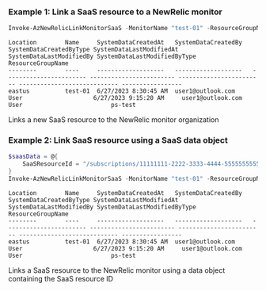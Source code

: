 ### Example 1: Link a SaaS resource to a NewRelic monitor
```powershell
Invoke-AzNewRelicLinkMonitorSaaS -MonitorName "test-01" -ResourceGroupName "ps-test" -SaaSResourceId "/subscriptions/11111111-2222-3333-4444-555555555555/resourceGroups/rg-saas/providers/Microsoft.SaaS/resources/newrelic-saas-01"
```

```output
Location        Name     SystemDataCreatedAt   SystemDataCreatedBy   SystemDataCreatedByType SystemDataLastModifiedAt SystemDataLastModifiedBy SystemDataLastModifiedByType ResourceGroupName
--------        ----     -------------------   -------------------   ----------------------- ------------------------ ------------------------ ---------------------------- -----------------
eastus          test-01  6/27/2023 8:30:45 AM  user1@outlook.com     User                    6/27/2023 9:15:20 AM     user1@outlook.com        User                         ps-test
```

Links a new SaaS resource to the NewRelic monitor organization

### Example 2: Link SaaS resource using a SaaS data object
```powershell
$saasData = @{
    SaaSResourceId = "/subscriptions/11111111-2222-3333-4444-555555555555/resourceGroups/rg-saas/providers/Microsoft.SaaS/resources/newrelic-saas-01"
}
Invoke-AzNewRelicLinkMonitorSaaS -MonitorName "test-01" -ResourceGroupName "ps-test" -Body $saasData
```

```output
Location        Name     SystemDataCreatedAt   SystemDataCreatedBy   SystemDataCreatedByType SystemDataLastModifiedAt SystemDataLastModifiedBy SystemDataLastModifiedByType ResourceGroupName
--------        ----     -------------------   -------------------   ----------------------- ------------------------ ------------------------ ---------------------------- -----------------
eastus          test-01  6/27/2023 8:30:45 AM  user1@outlook.com     User                    6/27/2023 9:15:20 AM     user1@outlook.com        User                         ps-test
```

Links a SaaS resource to the NewRelic monitor using a data object containing the SaaS resource ID

